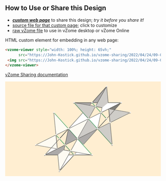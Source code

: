 
## How to Use or Share this Design

 - [***custom web page***][post] to share this design; *try it before you share it!*
 - [source file for that custom page][source]; click to customize
 - [raw vZome file][raw] to use in vZome desktop or vZome Online
 
 HTML custom element for embedding in any web page:
 ```html
<vzome-viewer style="width: 100%; height: 65vh;"
       src="https://John-Kostick.github.io/vzome-sharing/2022/04/24/09-09-34-5-beams.-AntiprismvZome/5-beams.-AntiprismvZome.vZome" >
  <img src="https://John-Kostick.github.io/vzome-sharing/2022/04/24/09-09-34-5-beams.-AntiprismvZome/5-beams.-AntiprismvZome.png" />
</vzome-viewer>
 ```

[vZome Sharing documentation](https://vzome.github.io/vzome/sharing.html#how-it-works)

![Image](<5-beams.-AntiprismvZome.png>)


[post]: <https://John-Kostick.github.io/vzome-sharing/2022/04/24/5-beams.-AntiprismvZome-09-09-34.html>
[source]: <https://github.com/John-Kostick/vzome-sharing/edit/main/_posts/2022-04-24-5-beams.-AntiprismvZome-09-09-34.md>
[raw]: <https://raw.githubusercontent.com/John-Kostick/vzome-sharing/main/2022/04/24/09-09-34-5-beams.-AntiprismvZome/5-beams.-AntiprismvZome.vZome>